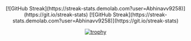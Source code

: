 <center>
  [![GitHub Streak](https://streak-stats.demolab.com?user=Abhinavv9258)] (https://git.io/streak-stats)
[![GitHub Streak](https://streak-stats.demolab.com?user=Abhinavv9258)](https://git.io/streak-stats)

[![trophy](https://github-profile-trophy.vercel.app/?username=Abhinavv9258&theme=onedark)](https://github.com/ryo-ma/github-profile-trophy)
</center>
